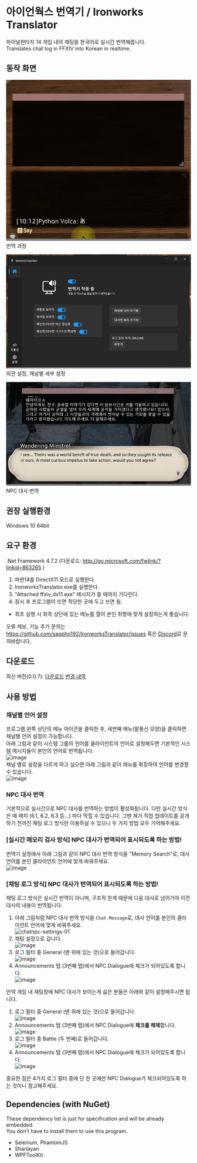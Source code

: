 # 아이언웍스 번역기 / Ironworks Translator  

파이널판타지 14 게임 내의 채팅을 한국어로 실시간 번역해줍니다.  
Translates chat log in FFXIV into Korean in realtime.  

## 동작 화면
![Image01](https://github.com/sappho192/IronworksTranslator/blob/master/images/demo01.gif)  
번역 과정

![Image02](https://github.com/sappho192/IronworksTranslator/blob/master/images/demo02.gif)  
외관 설정, 채널별 세부 설정

![Image03](https://github.com/sappho192/IronworksTranslator/blob/master/images/demo03.gif)  
NPC 대사 번역

## 권장 실행환경  
Windows 10 64bit

## 요구 환경
.Net Framework 4.7.2 (다운로드: http://go.microsoft.com/fwlink/?linkid=863265 )

1. 파판14를 DirectX11 모드로 실행한다.  
2. IronworksTranslator.exe를 실행한다.  
3. "Attached ffxiv_dx11.exe" 메시지가 뜰 때까지 기다린다.
4. 잠시 후 프로그램이 뜨면 적당한 곳에 두고 쓰면 됨.  
  
* 최초 실행 시 좌측 상단에 있는 메뉴를 열어 본인 취향에 맞게 설정하는게 좋습니다.

오류 제보, 기능 추가 문의는 https://github.com/sappho192/IronworksTranslator/issues 혹은 [Discord](https://discord.gg/HJ8Y2sMjfu)로 문의바랍니다.

## 다운로드
최신 버전(0.0.7): [다운로드](https://github.com/sappho192/IronworksTranslator/releases/download/0.0.7/IronworksTranslator.v0.0.7.zip)
[변경 내역](https://github.com/sappho192/IronworksTranslator/releases)

## 사용 방법
### 채널별 언어 설정
프로그램 왼쪽 상단의 메뉴 아이콘을 클릭한 후, 세번째 메뉴(말풍선 모양)을 클릭하면 채널별 언어 설정이 가능합니다.  
아래 그림과 같이 시스템 그룹의 언어를 클라이언트의 언어로 설정해두면 기본적인 시스템 메시지들이 본인의 언어로 번역됩니다.  
![image](https://user-images.githubusercontent.com/7788738/144747211-79d58694-26f5-4c68-976b-e3604f8dd4a0.png)  
채널 별로 설정을 다르게 하고 싶으면 아래 그림과 같이 메뉴를 확장하여 언어를 변경할 수 있습니다.  
![image](https://user-images.githubusercontent.com/7788738/144747272-9a6c5846-ec41-4378-bf4a-e4bc676f757e.png)  

### NPC 대사 번역
기본적으로 실시간으로 NPC 대사를 번역하는 방법이 활성화됩니다.
다만 실시간 방식은 매 패치 (6.1, 6.2, 6.3 등...) 마다 막힐 수 있습니다. 그땐 제가 직접 업데이트를 공개하기 전까진 채팅 로그 방식만 이용하실 수 있으니 두 가지 방법 모두 기억해주세요.

### [실시간 메모리 검사 방식] NPC 대사가 번역되어 표시되도록 하는 방법!
번역기 설정에서 아래 그림과 같이 NPC 대사 번역 방식을 "Memory Search"로, 대사 언어를 본인 클라이언트 언어에 맞게 바꿔주세요.  
![image](https://user-images.githubusercontent.com/7788738/144746163-0aed3e6f-d138-43e2-8cc9-3571413affaa.png)  

### [채팅 로그 방식] NPC 대사가 번역되어 표시되도록 하는 방법!
채팅 로그 방식은 실시간 번역이 아니며, 구조적 한계 때문에 다음 대사로 넘어가야 이전 대사의 내용이 번역됩니다.  

1. 아래 그림처럼 NPC 대사 번역 방식을 `Chat Message`로, 대사 언어를 본인의 클라이언트 언어에 맞게 바꿔주세요.  
![chatnpc-settings-01](https://user-images.githubusercontent.com/7788738/144747525-c1c6cbcd-9f10-4983-a55f-442ce566324a.png)  
1. 채팅 설정으로 갑니다.  
![image](https://user-images.githubusercontent.com/7788738/144707292-614ae1a7-3981-4ce4-966a-deeea6690125.png)  
1. 로그 필터 중 General (맨 위에 있는 것)으로 들어갑니다.  
![image](https://user-images.githubusercontent.com/7788738/144707307-1b688c4e-76fd-48be-b12c-0b59f99f98cd.png)  
1. Announcements 탭 (3번째 탭)에서 NPC Dialogue에 체크가 되어있도록 합니다.  
![image](https://user-images.githubusercontent.com/7788738/144707323-735cc57c-bae9-4059-851b-13703c65ae46.png)  

만약 게임 내 채팅창에 NPC 대사가 보이는게 싫은 분들은 아래와 같이 설정해주시면 됩니다.  
1. 로그 필터 중 General (맨 위에 있는 것)으로 들어갑니다.  
![image](https://user-images.githubusercontent.com/7788738/144707307-1b688c4e-76fd-48be-b12c-0b59f99f98cd.png)  
1. Announcements 탭 (3번째 탭)에서 NPC Dialogue에 **체크를 해제**합니다.  
![image](https://user-images.githubusercontent.com/7788738/144707368-8974b6b8-3f18-4c54-9a41-e0fa474399e5.png)  
1. 로그 필터 중 Battle (두 번째)로 들어갑니다.  
![image](https://user-images.githubusercontent.com/7788738/144707307-1b688c4e-76fd-48be-b12c-0b59f99f98cd.png)  
1. Announcements 탭 (3번째 탭)에서 NPC Dialogue에 체크가 되어있도록 합니다.  
![image](https://user-images.githubusercontent.com/7788738/144707323-735cc57c-bae9-4059-851b-13703c65ae46.png)  

중요한 점은 4가지 로그 필터 중에 단 한 곳에만 NPC Dialogue가 체크되어있도록 하는 것이니 참고해주세요.  


## Dependencies (with NuGet) 
These dependency list is just for specification and will be already embedded.  
You don't have to install them to use this program.
 * Selenium, PhantomJS
 * Sharlayan
 * WPFToolKit

